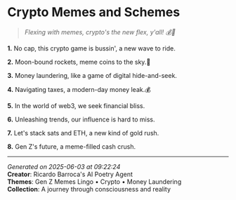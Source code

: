 # Crypto Memes and Schemes

> *Flexing with memes, crypto's the new flex, y'all! 💰👀*

**1.** No cap, this crypto game is bussin', a new wave to ride.


**2.** Moon-bound rockets, meme coins to the sky.🚀


**3.** Money laundering, like a game of digital hide-and-seek.


**4.** Navigating taxes, a modern-day money leak.💰


**5.** In the world of web3, we seek financial bliss.


**6.** Unleashing trends, our influence is hard to miss.


**7.** Let's stack sats and ETH, a new kind of gold rush.


**8.** Gen Z's future, a meme-filled cash crush.



---

*Generated on 2025-06-03 at 09:22:24*  
**Creator**: Ricardo Barroca's AI Poetry Agent  
**Themes**: Gen Z Memes Lingo • Crypto • Money Laundering  
**Collection**: A journey through consciousness and reality